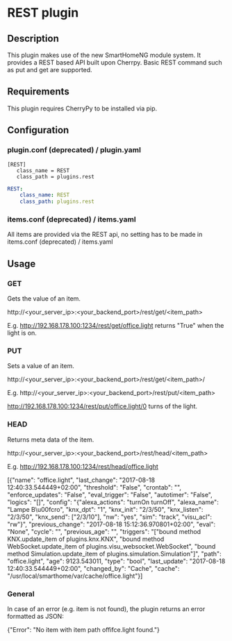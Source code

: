 # REST plugin

## Description

This plugin makes use of the new SmartHomeNG module system. It provides a REST based API
built upon Cherrpy.
Basic REST command such as put and get are supported.

## Requirements

This plugin requires CherryPy to be installed via pip.

## Configuration

### plugin.conf (deprecated) / plugin.yaml

```
[REST]
   class_name = REST
   class_path = plugins.rest
```

```yaml
REST:
    class_name: REST
    class_path: plugins.rest
```

### items.conf (deprecated) / items.yaml

 All items are provided via the REST api, no setting has to be made in items.conf (deprecated) / items.yaml

## Usage

### GET

Gets the value of an item.

http://<your_server_ip>:<your_backend_port>/rest/get/<item_path>

E.g. http://192.168.178.100:1234/rest/get/office.light returns "True" when the light is on.

### PUT

Sets a value of an item.

http://<your_server_ip>:<your_backend_port>/rest/get/<item_path>/<value>

E.g. http://<your_server_ip>:<your_backend_port>/rest/put/<item_path>

http://192.168.178.100:1234/rest/put/office.light/0 turns of the light.

### HEAD

Returns meta data of the item.

http://<your_server_ip>:<your_backend_port>/rest/head/<item_path>

E.g. http://192.168.178.100:1234/rest/head/office.light

[{"name": "office.light", "last_change": "2017-08-18 12:40:33.544449+02:00", "threshold": "False", "crontab": "", 
"enforce_updates": "False", "eval_trigger": "False", "autotimer": "False", "logics": "[]", 
"config": "{\"alexa_actions\": \"turnOn turnOff\", \"alexa_name\": \"Lampe B\\u00fcro\", \"knx_dpt\": \"1\", 
\"knx_init\": \"2/3/50\", \"knx_listen\": \"2/3/50\", \"knx_send\": [\"2/3/10\"], \"nw\": \"yes\", \"sim\": \"track\", 
\"visu_acl\": \"rw\"}", "previous_change": "2017-08-18 15:12:36.970801+02:00", "eval": "None", "cycle": "", 
"previous_age": "", "triggers": "[\"bound method KNX.update_item of plugins.knx.KNX\", 
\"bound method WebSocket.update_item of plugins.visu_websocket.WebSocket\", 
\"bound method Simulation.update_item of plugins.simulation.Simulation\"]", "path": "office.light", "age": 9123.543011, 
"type": "bool", "last_update": "2017-08-18 12:40:33.544449+02:00", "changed_by": "Cache", 
"cache": "/usr/local/smarthome/var/cache/office.light"}]

### General

In case of an error (e.g. item is not found), the plugin returns an error formatted as JSON:

{"Error": "No item with item path offifce.light found."}